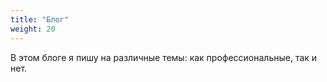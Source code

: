 ```yaml
---
title: "Блог"
weight: 20
---
```


В этом блоге я пишу на различные темы: как профессиональные, так и нет.
